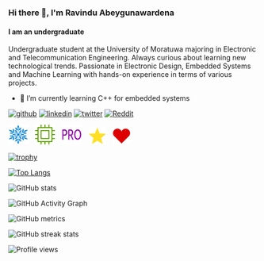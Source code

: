 ### Hi there 👋, I'm Ravindu Abeygunawardena
#### I am an undergraduate
Undergraduate student at the University of Moratuwa majoring in Electronic and Telecommunication Engineering. Always curious about learning new technological trends. Passionate in Electronic Design, Embedded Systems and Machine Learning with hands-on experience in terms of various projects.

- 🌱 I’m currently learning C++ for embedded systems 


[<img src='https://cdn.jsdelivr.net/npm/simple-icons@3.0.1/icons/github.svg' alt='github' height='40'>](https://github.com/https://github.com/Ravinduabey)  [<img src='https://cdn.jsdelivr.net/npm/simple-icons@3.0.1/icons/linkedin.svg' alt='linkedin' height='40'>](https://www.linkedin.com/in/https://www.linkedin.com/in/ravindu-abeygunawardena//)  [<img src='https://cdn.jsdelivr.net/npm/simple-icons@3.0.1/icons/twitter.svg' alt='twitter' height='40'>](https://twitter.com/https://twitter.com/Ravinduabey)  [<img src='https://cdn.jsdelivr.net/npm/simple-icons@3.0.1/icons/reddit.svg' alt='Reddit' height='40'>](https://www.reddit.com/user/https://www.reddit.com/user/_garen_)  

<a href='https://archiveprogram.github.com/'><img src='https://raw.githubusercontent.com/acervenky/animated-github-badges/master/assets/acbadge.gif' width='40' height='40'></a> <a href='https://docs.github.com/en/developers'><img src='https://raw.githubusercontent.com/acervenky/animated-github-badges/master/assets/devbadge.gif' width='40' height='40'></a> <a href='https://github.com/pricing'><img src='https://raw.githubusercontent.com/acervenky/animated-github-badges/master/assets/pro.gif' width='40' height='40'></a> <a href='https://stars.github.com/'><img src='https://raw.githubusercontent.com/acervenky/animated-github-badges/master/assets/starbadge.gif' width='35' height='35'></a> <a href='https://docs.github.com/en/github/supporting-the-open-source-community-with-github-sponsors'><img src='https://raw.githubusercontent.com/acervenky/animated-github-badges/master/assets/sponsorbadge.gif' width='35' height='35'></a> 

[![trophy](https://github-profile-trophy.vercel.app/?username=https://github.com/Ravinduabey)](https://github.com/ryo-ma/github-profile-trophy)

[![Top Langs](https://github-readme-stats.vercel.app/api/top-langs/?username=https://github.com/Ravinduabey)](https://github.com/anuraghazra/github-readme-stats)

![GitHub stats](https://github-readme-stats.vercel.app/api?username=https://github.com/Ravinduabey&show_icons=true)  

![GitHub Activity Graph](https://activity-graph.herokuapp.com/graph?username=https://github.com/Ravinduabey)  

![GitHub metrics](https://metrics.lecoq.io/https://github.com/Ravinduabey)  

![GitHub streak stats](https://github-readme-streak-stats.herokuapp.com/?user=https://github.com/Ravinduabey)  

![Profile views](https://gpvc.arturio.dev/https://github.com/Ravinduabey)  
